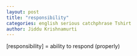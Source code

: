 ```yaml
---
layout: post
title: "responsibility"
categories: english serious catchphrase Tshirt
author: Jiddu Krishnamurti
---
```


[responsibility] = ability to respond (properly)
